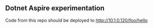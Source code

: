 ## Dotnet Aspire experimentation

Code from this repo should be deployed to http://10.1.0.120/foo/hello